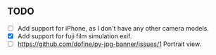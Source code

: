 ## TODO
- [ ] Add support for iPhone, as I don't have any other camera models.
- [x] Add support for fuji film simulation exif.
- [ ] https://github.com/dofine/py-jpg-banner/issues/1 Portrait view.
